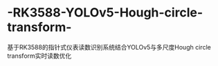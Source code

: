# -RK3588-YOLOv5-Hough-circle-transform-
基于RK3588的指针式仪表读数识别系统结合YOLOv5与多尺度Hough circle transform实时读数优化
